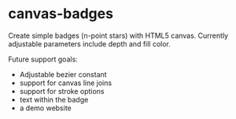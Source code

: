 # canvas-badges

Create simple badges (n-point stars) with HTML5 canvas. Currently adjustable parameters include depth and fill color.

Future support goals:

- Adjustable bezier constant
- support for canvas line joins
- support for stroke options
- text within the badge
- a demo website
